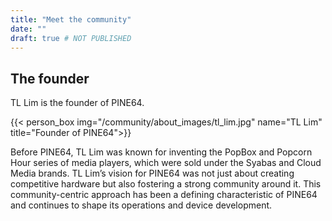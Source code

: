 ```yaml
---
title: "Meet the community"
date: ""
draft: true # NOT PUBLISHED
---
```


## The founder

TL Lim is the founder of PINE64.

{{< person_box img="/community/about_images/tl_lim.jpg" name="TL Lim" title="Founder of PINE64">}}

Before PINE64, TL Lim was known for inventing the PopBox and Popcorn Hour series of media players, which were sold under the Syabas and Cloud Media brands. TL Lim’s vision for PINE64 was not just about creating competitive hardware but also fostering a strong community around it. This community-centric approach has been a defining characteristic of PINE64 and continues to shape its operations and device development.

<!--
## Community moderation

{{< flexbox >}}
    {{< person_box img="/community/about_images/tl_lim.jpg" name="TL Lim" title="Founder of PINE64">}}
    {{< person_box img="/community/about_images/tl_lim.jpg" name="TL Lim" title="Founder of PINE64">}}
{{</ flexbox >}}

## Community developers

{{< flexbox >}}
    {{< person_box img="/community/about_images/tl_lim.jpg" name="TL Lim" title="Founder of PINE64">}}
    {{< person_box img="/community/about_images/tl_lim.jpg" name="TL Lim" title="Founder of PINE64">}}
{{</ flexbox >}}
-->